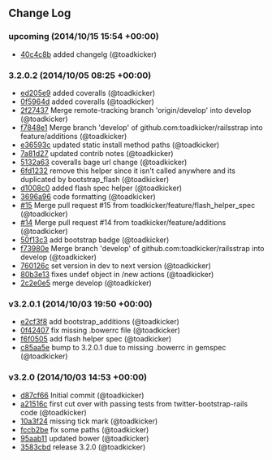 ## Change Log

### upcoming (2014/10/15 15:54 +00:00)
- [40c4c8b](https://github.com/toadkicker/railsstrap/commit/40c4c8bb12f594cdf69ef77abb5ac7efa8cee398) added changelg (@toadkicker)

### 3.2.0.2 (2014/10/05 08:25 +00:00)
- [ed205e9](https://github.com/toadkicker/railsstrap/commit/ed205e9d941c1c770806476c2b6401d5e862483d) added coveralls (@toadkicker)
- [0f5964d](https://github.com/toadkicker/railsstrap/commit/0f5964d827f9d257ee32d031cc01877a18f3c9e6) added coveralls (@toadkicker)
- [2f27437](https://github.com/toadkicker/railsstrap/commit/2f27437363c608ad59f88fbe1ce5fea400bf3c2e) Merge remote-tracking branch 'origin/develop' into develop (@toadkicker)
- [f7848e1](https://github.com/toadkicker/railsstrap/commit/f7848e1c2ae73b5b32a2a9ddde135c6929b8ae8f) Merge branch 'develop' of github.com:toadkicker/railsstrap into feature/additions (@toadkicker)
- [e36593c](https://github.com/toadkicker/railsstrap/commit/e36593cbfb820f3c7f2279a3ddf8ea9eec5c4ebe) updated static install method paths (@toadkicker)
- [7a81d27](https://github.com/toadkicker/railsstrap/commit/7a81d2741f09f74b7145cd5d5fb706c67f4793f1) updated contrib notes (@toadkicker)
- [5132a63](https://github.com/toadkicker/railsstrap/commit/5132a636eaa9e4975b5f576427d5bd7b9de84585) coveralls bage url change (@toadkicker)
- [6fd1232](https://github.com/toadkicker/railsstrap/commit/6fd1232f23ddc03f360661e72ec5dd3f4f32a0d2) remove this helper since it isn't called anywhere and its duplicated by bootstrap_flash (@toadkicker)
- [d1008c0](https://github.com/toadkicker/railsstrap/commit/d1008c04190d882e8e4b76a136c5aa77035f8a34) added flash spec helper (@toadkicker)
- [3696a96](https://github.com/toadkicker/railsstrap/commit/3696a9695c0d479f32b9e0ee65aa58d36af69b7b) code formatting (@toadkicker)
- [#15](https://github.com/toadkicker/railsstrap/pull/15) Merge pull request #15 from toadkicker/feature/flash_helper_spec (@toadkicker)
- [#14](https://github.com/toadkicker/railsstrap/pull/14) Merge pull request #14 from toadkicker/feature/additions (@toadkicker)
- [50f13c3](https://github.com/toadkicker/railsstrap/commit/50f13c36f22cefe922ad2202d47c6c0e6e48ba23) add bootstrap badge (@toadkicker)
- [f73980e](https://github.com/toadkicker/railsstrap/commit/f73980e8176c50bffb4f7e493a9a81da83be9cf5) Merge branch 'develop' of github.com:toadkicker/railsstrap into develop (@toadkicker)
- [760126c](https://github.com/toadkicker/railsstrap/commit/760126cbc2294671da933f2e7282d7fe9ccdf5f6) set version in dev to next version (@toadkicker)
- [80b3e13](https://github.com/toadkicker/railsstrap/commit/80b3e13ff6785221100b8fd5b06a0d5bbecaffaf) fixes undef object in /new actions (@toadkicker)
- [2c2e0e5](https://github.com/toadkicker/railsstrap/commit/2c2e0e55b5893899c83b73323f9ad4d253760a9f) merge develop (@toadkicker)

### v3.2.0.1 (2014/10/03 19:50 +00:00)
- [e2cf3f8](https://github.com/toadkicker/railsstrap/commit/e2cf3f8c5e9dbae23a41e8ed02a6694530a7928c) add bootstrap_additions (@toadkicker)
- [0f42407](https://github.com/toadkicker/railsstrap/commit/0f424071791111a628368ec362d3427eb8a1faa9) fix missing .bowerrc file (@toadkicker)
- [f6f0505](https://github.com/toadkicker/railsstrap/commit/f6f0505ca14519f5be8f7c3b44a9dde9fff66b94) add flash helper spec (@toadkicker)
- [c85aa5e](https://github.com/toadkicker/railsstrap/commit/c85aa5ed68d8c13a1ae867848c4a3ac8cbe8bc07) bump to 3.2.0.1 due to missing .bowerrc in gemspec (@toadkicker)

### v3.2.0 (2014/10/03 14:53 +00:00)
- [d87cf66](https://github.com/toadkicker/railsstrap/commit/d87cf668b67bbbfaa93412ce35b867b29d9fdbb8) Initial commit (@toadkicker)
- [a21516c](https://github.com/toadkicker/railsstrap/commit/a21516c9a5c36ed70ed5ec3f5bb665e00e1f30a1) first cut over with passing tests from twitter-bootstrap-rails code (@toadkicker)
- [10a3f24](https://github.com/toadkicker/railsstrap/commit/10a3f24ba112998d1f1f567a7f7e784516497f77) missing tick mark (@toadkicker)
- [fccb2be](https://github.com/toadkicker/railsstrap/commit/fccb2becc4f28a55954f01ddec729d6d7551908f) fix some paths (@toadkicker)
- [95aab11](https://github.com/toadkicker/railsstrap/commit/95aab118439537445d4601495893802b98f6ad35) updated bower (@toadkicker)
- [3583cbd](https://github.com/toadkicker/railsstrap/commit/3583cbd2fa2f02d40dde5aad585f3b1fd2f946b1) release 3.2.0 (@toadkicker)